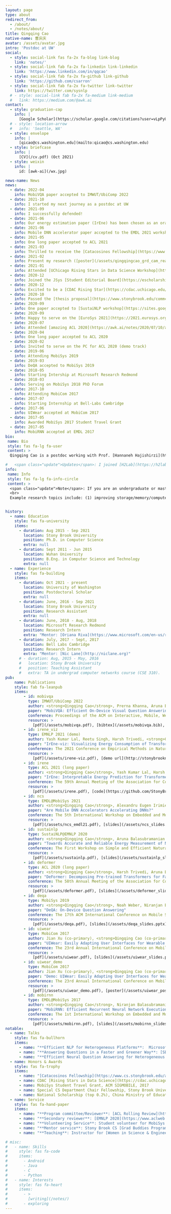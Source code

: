 ```yaml
---
layout: page
type: about
redirect_from: 
  - /about/
  - /notes/about/
title: Qingqing Cao
native-name: 曹庆庆
avatar: /assets/avatar.jpg
intro: 'Postdoc at UW'
social:
  - style: social-link fas fa-2x fa-blog link-blog
    link: 'notes/'
  - style: social-link fab fa-2x fa-linkedin link-linkedin
    link: 'https://www.linkedin.com/in/qqcao'
  - style: social-link fab fa-2x fa-github link-github
    link: 'https://github.com/csarron'
  - style: social-link fab fa-2x fa-twitter link-twitter
    link: https://twitter.com/sysnlp
  # - style: social-link fab fa-2x fa-medium link-medium
  #   link: https://medium.com/@awk.ai
contact:
  - style: graduation-cap
    info: |
      [Google Scholar](https://scholar.google.com/citations?user=vLpPyUUAAAAJ),  [Semantic Scholar](https://www.semanticscholar.org/author/31961604)
  # - style: location-arrow
  #   info: 'Seattle, WA'
  - style: envelope
    info: |
      [qicao@cs.washington.edu](mailto:qicao@cs.washington.edu)
  - style: briefcase
    info: |
      [CV](/cv.pdf) (Oct 2021)
  - style: weixin
    info: |
      id: [awk-ai](/wx.jpg)

news-name: News
news:
  - date: 2022-04
    info: MobiVQA paper accepted to IMWUT/UbiComp 2022
  - date: 2021-10
    info: I started my next journey as a postdoc at UW
  - date: 2021-09
    info: I successfully defended!
  - date: 2021-06
    info: Our energy estimation paper (IrEne) has been chosen as an oral presentation at ACL 2021!
  - date: 2021-06
    info: Mobile DNN accelerator paper accepted to the EMDL 2021 workshop @ MobiSys!
  - date: 2021-05
    info: One long paper accepted to ACL 2021
  - date: 2021-03
    info: Thrilled to receive the [Catacosinos Fellowship](https://www.cs.stonybrook.edu/about-us/News/Funding-Doctoral-Research-Catacosinos-Fellowship-Awardees-2021)! 
  - date: 2021-02
    info: Present my research ([poster](/assets/qingqingcao_grd_cam_ready.pdf)) on Stony Brook CS [Graduate Research Day](https://www3.cs.stonybrook.edu/~grd/program.html). 
  - date: 2021-01
    info: Attended [UChicago Rising Stars in Data Science Workshop](https://cdac.uchicago.edu/rising-stars/), check out my [5-min lightning talk](https://www.youtube.com/watch?v=45PgiWIBo3s)
  - date: 2020-12
    info: Joined the JSys [Student Editorial Board](https://escholarship.org/uc/jsys/studenteb)
  - date: 2020-12
    info: Excited to be a [CDAC Rising Star](https://cdac.uchicago.edu/rising-stars/)
  - date: 2020-10
    info: Passed the [thesis proposal](https://www.stonybrook.edu/commcms/sciedphd/program/thesis.php) defense! Feel free to check out the [slides](https://docs.google.com/presentation/d/13PJSnAYcsjfDZPyj6L_kCMPq34-1Qc_OWnTd4sZPhWc/).
  - date: 2020-09
    info: One paper accepted to [SustaiNLP workshop](https://sites.google.com/view/sustainlp2020/home) @ EMNLP 2020
  - date: 2020-09
    info: Happy to serve on the [EuroSys 2021](https://2021.eurosys.org/) shadow PC
  - date: 2020-07
    info: Attended [amazing ACL 2020](https://awk.ai/notes/2020/07/10/acl-2020-adventure.html)!
  - date: 2020-04
    info: One long paper accepted to ACL 2020
  - date: 2020-02
    info: Invited to serve on the PC for ACL 2020 (demo track)
  - date: 2019-06
    info: Attending MobiSys 2019
  - date: 2019-03
    info: DeQA accepted to MobiSys 2019
  - date: 2018-05
    info: Starting Intership at Microsoft Research Redmond
  - date: 2018-03
    info: Serving on MobiSys 2018 PhD Forum
  - date: 2017-10
    info: Attending MobiCom 2017
  - date: 2017-07
    info: Starting Internship at Bell-Labs Cambridge
  - date: 2017-06
    info: UIWear accepted at MobiCom 2017
  - date: 2017-05
    info: Awarded MobiSys 2017 Student Travel Grant
  - date: 2017-05
    info: MobiRNN accepted at EMDL 2017
bio: 
 name: Bio
 style: fas fa-lg fa-user
 content: >
  Qingqing Cao is a postdoc working with Prof. [Hannaneh Hajishirzi](https://homes.cs.washington.edu/~hannaneh/index.html) in the [UW NLP group](https://www.cs.washington.edu/research/nlp) at University of Washington. He obtained a computer science Ph.D. at Stony Brook University where he worked with Prof. [Aruna Balasubramanian](http://www3.cs.stonybrook.edu/~arunab/index.html) and Prof. [Niranjan Balasubramanian](http://www3.cs.stonybrook.edu/~niranjan/index.html). His research interests include efficient NLP, mobile computing, and ML systems. He has focused on building efficient and practical NLP systems for both edge devices and the cloud, such as on-device (visual) question answering (MobiSys 2019, IMWUT 2022), faster Transformer models (ACL 2020), and accurate energy estimation of NLP models (ACL 2021). He was a recipient of the Catacosinos Fellowship at Stony Brook University and a Rising Star in Data Science at the University of Chicago. His website is [awk.ai](https://awk.ai). 

#   <span class="update">Updates</span>: I joined [H2Lab](https://h2lab.cs.washington.edu/) at UW as a postdoc!  <br>
info:
 name: Info
 style: fas fa-lg fa-info-circle
 content: >
  <span class="update">Note</span>: If you are an undergraduate or master's student and would like to do research with me (during summer or other times), please complete [this questionnaire](https://forms.gle/MyUVaLBY8CzxA4Ye8), then send me an email with subject "student project application submitted: your name". 
  <br>
  Example research topics include: (1) improving storage/memory/compute efficiency of retrieval augmented (generation) models (e.g. build faster open-domain QA models like [FiD](https://github.com/facebookresearch/FiD)); (2) building fast/light-weight/energy-efficient language and vision systems; (3) optimizing/co-designing algorithms and systems for efficient on-device AI applications (e.g. using tools like [TVM](https://github.com/apache/tvm) or [IREE](https://github.com/google/iree) to optimize deployment of DNN/Transformer-based applications). I am generally interested in building efficient models and practical systems for sustainable NLP/AI, so I am happy to collaborate on other possible projects in efficient AI areas.


history:
  - name: Education
    style: fas fa-university
    items:
      - duration: Aug 2015 - Sep 2021
        location: Stony Brook University
        position: Ph.D. in Computer Science
        extra: null
      - duration: Sept 2011 - Jun 2015
        location: Wuhan University
        position: B.Eng. in Computer Science and Technology
        extra: null
  - name: Experience
    style: fas fa-building
    items:
      - duration: Oct 2021 - present
        location: University of Washington
        position: Postdoctoral Scholar
        extra: null
      - duration: June, 2016 - Sep 2021
        location: Stony Brook University
        position: Research Assistant
        extra: null
      - duration: June, 2018 - Aug, 2018
        location: Microsoft Research Redmond
        position: Research Intern
        extra: "Mentor: [Oriana Riva](https://www.microsoft.com/en-us/research/people/oriana/)"
      - duration: July, 2017 - Sept, 2017
        location: Bell Labs Cambridge
        position: Research Intern
        extra: "Mentor: [Nic Lane](http://niclane.org)"
      # - duration: Aug, 2015 - May, 2016
      #   location: Stony Brook University
      #   position: Teaching Assistant
      #   extra: TA in undergrad computer networks course (CSE 310).
pub:
    name: Publications
    style: fab fa-leanpub
    items:
        - id: mobivqa
          type: IMWUT/UbiComp 2022
          author: <strong>Qingqing Cao</strong>, Prerna Khanna, Aruna Balasubramanian and Nicholas D. Lane.
          paper: "MobiVQA: Efficient On-Device Visual Question Answering"
          conference: Proceedings of the ACM on Interactive, Mobile, Wearable and Ubiquitous Technologies.
          resource: >
            [pdf](/assets/mobivqa.pdf), [bibtex](/assets/mobivqa.bib), [slides](https://docs.google.com/presentation/d/1Ad6kBX9U6BMTgDq40Zr8z-J-WleW2E1n3lvgpXiB2qk)
        - id: irene_viz
          type: EMNLP 2021 (demo)
          author: Yash Kumar Lal, Reetu Singh, Harsh Trivedi, <strong>Qingqing Cao</strong>, Aruna Balasubramanian, Niranjan Balasubramanian.
          paper: "IrEne-viz: Visualizing Energy Consumption of Transformer Models"
          conference: The 2021 Conference on Empirical Methods in Natural Language Processing.
          resource: >
            [pdf](/assets/irene-viz.pdf), [demo url](http://stonybrooknlp.github.io/irene/demo/), [bibtex](https://aclanthology.org/2021.emnlp-demo.29.bib),  [acl](https://aclanthology.org/2021.emnlp-demo.29/)
        - id: irene
          type: ACL 2021 (long paper)
          author: <strong>Qingqing Cao</strong>, Yash Kumar Lal, Harsh Trivedi, Aruna Balasubramanian and Niranjan Balasubramanian.
          paper: "IrEne: Interpretable Energy Prediction for Transformers"
          conference: The 59th Annual Meeting of the Association for Computational Linguistics.
          resource: >
            [pdf](/assets/irene.pdf), [code](https://github.com/StonyBrookNLP/IrEne), [bibtex](https://aclanthology.org/2021.acl-long.167.bib),  [acl](https://aclanthology.org/2021.acl-long.167), [gslides](https://docs.google.com/presentation/d/1f1zULlp9lJXaznU5yxZnfTnsUyNPbzo0N2-SstzmAng/)
        - id: ncs
          type: EMDL@MobiSys 2021
          author: <strong>Qingqing Cao</strong>, Alexandru Eugen Irimiea, Mohamed Abdelfattah, Aruna Balasubramanian and Nicholas D. Lane.
          paper: "Are Mobile DNN Accelerators Accelerating DNNs?"
          conference: The 5th International Workshop on Embedded and Mobile Deep Learning.
          resource: >
            [pdf](/assets/ncs_emdl21.pdf), [slides](/assets/ncs_slides.pptx), [code](https://github.com/csarron/MobileAccelerator), [bibtex](/assets/ncs.bib), [gslides](https://docs.google.com/presentation/d/1Y2k1LAxjEhBALMk9_4rBH_IvRDMOtGevzFnqD9nQeDU), [presentation](https://youtu.be/nJSh3TFha6M)
        - id: sustainlp
          type: SustaiNLP@EMNLP 2020
          author: <strong>Qingqing Cao</strong>, Aruna Balasubramanian and Niranjan Balasubramanian.
          paper: "Towards Accurate and Reliable Energy Measurement of NLP Models"
          conference: The First Workshop on Simple and Efficient Natural Language Processing.
          resource: >
            [pdf](/assets/sustainlp.pdf), [slides](/assets/sustainlp_slides.pptx), [code](https://github.com/csarron/sustainlp2020-energy), [bibtex](https://www.aclweb.org/anthology/2020.sustainlp-1.19.bib), [acl](https://www.aclweb.org/anthology/2020.sustainlp-1.19), [gslides](https://docs.google.com/presentation/d/1dW-zJux1f8a0WX69VMQtnLmYzyJPgDtYOnywl1rqQa8), [presentation](https://slideslive.com/38939441/towards-accurate-and-reliable-energy-measurement-of-nlp-models)
        - id: deformer
          type: ACL 2020 (long paper)
          author: <strong>Qingqing Cao</strong>, Harsh Trivedi, Aruna Balasubramanian and Niranjan Balasubramanian.
          paper: "DeFormer: Decomposing Pre-trained Transformers for Faster Question Answering"
          conference: The 58th Annual Meeting of the Association for Computational Linguistics.
          resource: >
            [pdf](/assets/deformer.pdf), [slides](/assets/deformer_slides.pptx), [code](https://github.com/StonyBrookNLP/deformer), [bibtex](https://www.aclweb.org/anthology/2020.acl-main.411.bib),  [acl](https://www.aclweb.org/anthology/2020.acl-main.411), [gslides](https://docs.google.com/presentation/d/1TTjr8jSBfR4vQr_DiaXfnCEhwVq_OWPS6HPpn1aColQ), [presentation](https://slideslive.com/38929429/deformer-decomposing-pretrained-transformers-for-faster-question-answering)
        - id: deqa
          type: MobiSys 2019
          author: <strong>Qingqing Cao</strong>, Noah Weber, Niranjan Balasubramanian, and Aruna Balasubramanian.
          paper: "DeQA: On-Device Question Answering"
          conference: The 17th ACM International Conference on Mobile Systems, Applications, and Services.
          resource: >
            [pdf](/assets/deqa.pdf), [slides](/assets/deqa_slides.pptx), [code](https://github.com/SBUNetSys/DeQA), [bibtex](/assets/deqa.bib)
        - id: uiwear
          type: MobiCom 2017
          author: Jian Xu (co-primary), <strong>Qingqing Cao (co-primary)</strong>, Aditya Prakash, Aruna Balasubramanian, and Don Porter.
          paper: "UIWear: Easily Adapting User Interfaces for Wearable Devices"
          conference: The 23rd Annual International Conference on Mobile Computing and Networking.
          resource: >
            [pdf](/assets/uiwear.pdf), [slides](/assets/uiwear_slides.pptx), [code](https://github.com/SBUNetSys/UIWear), [bibtex](/assets/uiwear.bib)
        - id: uiwear_demo
          type: MobiCom 2017
          author: Jian Xu (co-primary), <strong>Qingqing Cao (co-primary)</strong>, Aditya Prakash, Aruna Balasubramanian, and Don Porter.
          paper: "Demo: UIWear: Easily Adapting User Interfaces for Wearable Devices"
          conference: The 23rd Annual International Conference on Mobile Computing and Networking.
          resource: >
            [pdf](/assets/uiwear_demo.pdf), [poster](/assets/uiwear_poster.pdf), [video](https://youtu.be/YEQ3HNeQnts), [bibtex](/assets/uiwear_demo.bib)
        - id: mobirnn
          type: EMDL@MobiSys 2017
          author: <strong>Qingqing Cao</strong>, Niranjan Balasubramanian, Aruna Balasubramanian.
          paper: "MobiRNN: Efficient Recurrent Neural Network Execution on Mobile GPU"
          conference: The 1st International Workshop on Embedded and Mobile Deep Learning.
          resource: >
            [pdf](/assets/mobirnn.pdf), [slides](/assets/mobirnn_slides.pptx), [code](https://github.com/SBUNetSys/MobiRNN-EMDL17), [bibtex](/assets/mobirnn.bib)
notable:
  - name: Talks
    style: fas fa-bullhorn
    items:
      - name: "**Efficient NLP for Heterogeneous Platforms**:  Microsoft Research Asia (May 2021),  University of Washington (April 2021), UC Santa Barbara (March 2021), University of Glasgow (March 2021)"
      - name: "**Answering Questions in a Faster and Greener Way**: [SBU 3MT](https://grad.stonybrook.edu/professional-development/sbu3mt/) (April 2021), [talk video](https://youtu.be/WQSl6JLwsPg)"
      - name: "**Efficient Neural Question Answering for Heterogeneous Platforms**: Uchicago CDAC (Jan 2021), [talk video](https://www.youtube.com/watch?v=45PgiWIBo3s)"
  - name: Honors & Awards
    style: fas fa-trophy
    items:
      - name: "[Catacosinos Fellowship](https://www.cs.stonybrook.edu/about-us/News/Funding-Doctoral-Research-Catacosinos-Fellowship-Awardees-2021) (2 out of 232 PhD students), Stony Brook University, 2021"
      - name: CDAC [Rising Stars in Data Science](https://cdac.uchicago.edu/rising-stars/#rising-stars-profiles), University of Chicago, 2021
      - name: MobiSys Student Travel Grant, ACM SIGMOBILE, 2017
      - name: Special CS Department Chair Fellowship, Stony Brook University, 2015
      - name: National Scholarship (top 0.2%), China Ministry of Education, 2013
  - name: Service
    style: fas fa-hand-paper
    items:
      - name: "**Program committee/Reviewer**: [ACL Rolling Review](https://aclrollingreview.org/people), EMNLP 2021, ACL 2021, NAACL 2021, Eurosys 2021 ([shadow](https://2021.eurosys.org/shadow-program-committe.html#pc)), ACL 2020 ([demo](https://www.aclweb.org/anthology/2020.acl-demos.0.pdf)), MobiSys 2018 ([PhD forum](https://www.sigmobile.org/mobisys/2018/workshops/phdforum18/committee/)), IEEE Transactions on Mobile Computing ([reviewer](https://www.computer.org/csdl/api/v1/periodical/trans/tm/2019/02/08605405/17D45We0UEp/download-article/pdf)), JSys Student Editorial Board [Member](https://escholarship.org/uc/jsys/studenteb)."
      - name: "**Secondary reviewer**: [EMNLP 2020](https://www.aclweb.org/anthology/2020.emnlp-main.0.pdf), IMC 2017, EuroSys 2019, MobiSys 2017~2020, MobiCom 2019~2021, SIGCOMM 2019~2020"
      - name: "**Volunteering Service**: Student volunteer for MobiSys 2017 and ACL 2020."
      - name: "**Mentor service**: Stony Brook CS [Grad Buddies Program](https://www3.cs.stonybrook.edu/~csgso/gradbuddies.html); MS students: Aditya Prakash, Sruti Kumari, Mohit Marwari, Naga Naravamakula, Chenghao Yang, and Alexandru Eugen Irimiea (Oxford)"
      - name: "**Teaching**: Instructor for [Women in Science & Engineering (WISE) 380](https://www.stonybrook.edu/commcms/wise/college/WISE_Courses)"

# misc:
#   - name: Skills
#     style: fas fa-code
#     items:
#       - Android
#       - Java
#       - C
#       - Python      
#   - name: Interests
#     style: fas fa-heart
#     items:
#       - >
#         [writing](/notes/)
#       - exploring
---
```

